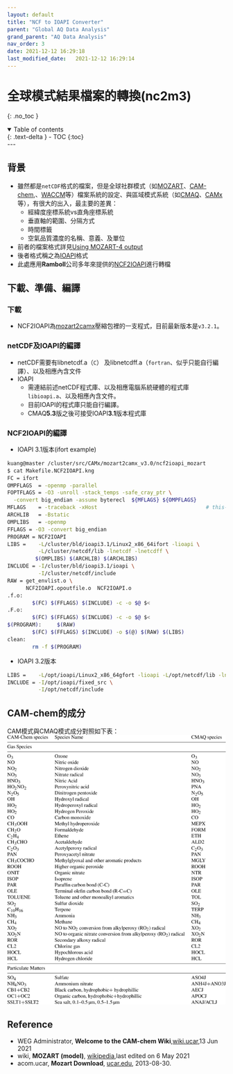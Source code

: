 ```yaml
---
layout: default
title: "NCF to IOAPI Converter"
parent: "Global AQ Data Analysis"
grand_parent: "AQ Data Analysis"
nav_order: 3
date: 2021-12-12 16:29:18              
last_modified_date:   2021-12-12 16:29:14
---
```


# 全球模式結果檔案的轉換(nc2m3)
{: .no_toc }

<details open markdown="block">
  <summary>
    Table of contents
  </summary>
  {: .text-delta }
- TOC
{:toc}
</details>
---

## 背景
- 雖然都是`netCDF`格式的檔案，但是全球社群模式（如[MOZART](https://en.wikipedia.org/wiki/MOZART_(model))、[CAM-chem][CAM-chem],、[WACCM][WACCM]等）檔案系統的設定、與區域模式系統（如[CMAQ](https://www.epa.gov/cmaq)、[CAMx](https://www.camx.com/about/)等），有很大的出入，最主要的差異：
  - 經緯度座標系統vs直角座標系統
  - 垂直軸的範圍、分隔方式
  - 時間標籤
  - 空氣品質濃度的名稱、意義、及單位
- 前者的檔案格式詳見[Using MOZART-4 output](https://wiki.ucar.edu/display/mozart4/Using+MOZART-4+output)
- 後者格式稱之為[IOAPI](https://www.cmascenter.org/ioapi/)格式
- 此處應用**Ramboll**公司多年來提供的[NCF2IOAPI](https://camx-wp.azurewebsites.net/getmedia/mozart2camx.6apr22.tgz)進行轉檔

[CAM-chem]: <https://wiki.ucar.edu/display/camchem/Home> "The Community Atmosphere Model with Chemistry (CAM-chem) is a component of the NCAR Community Earth System Model (CESM) and is used for simulations of global tropospheric and stratospheric atmospheric composition."
[WACCM]: <https://www2.acom.ucar.edu/gcm/waccm> "The Whole Atmosphere Community Climate Model (WACCM) is a comprehensive numerical model, spanning the range of altitude from the Earth's surface to the thermosphere"

## 下載、準備、編譯

### 下載
- NCF2IOAPI為[mozart2camx](https://camx-wp.azurewebsites.net/getmedia/mozart2camx.6apr22.tgz)壓縮包裡的一支程式，目前最新版本是`v3.2.1`。

### netCDF及IOAPI的編譯
- netCDF需要有libnetcdf.a（`C`） 及libnetcdff.a（`fortran`、似乎只能自行編譯）、以及相應內含文件
- IOAPI
  - 需連結前述netCDF程式庫、以及相應電腦系統硬體的程式庫`libioapi.a`、以及相應內含文件。
  - 目前IOAPI的程式庫只能自行編譯。
  - CMAQ**5.3**版之後可接受IOAPI**3.1**版本程式庫

### NCF2IOAPI的編譯
- IOAPI 3.1版本(ifort example)

```bash
kuang@master /cluster/src/CAMx/mozart2camx_v3.0/ncf2ioapi_mozart
$ cat Makefile.NCF2IOAPI.kng
FC = ifort
OMPFLAGS  = -openmp -parallel
FOPTFLAGS = -O3 -unroll -stack_temps -safe_cray_ptr \
  -convert big_endian -assume byterecl  ${MFLAGS} ${OMPFLAGS}
MFLAGS    = -traceback -xHost                                   # this-machine
ARCHLIB   = -Bstatic
OMPLIBS   = -openmp
FFLAGS = -O3 -convert big_endian
PROGRAM = NCF2IOAPI
LIBS =    -L/cluster/bld/ioapi3.1/Linux2_x86_64ifort -lioapi \
          -L/cluster/netcdf/lib -lnetcdf -lnetcdff \
         $(OMPLIBS) $(ARCHLIB) $(ARCHLIBS)
INCLUDE = -I/cluster/bld/ioapi3.1/ioapi \
          -I/cluster/netcdf/include
RAW = get_envlist.o \
      NCF2IOAPI.opoutfile.o  NCF2IOAPI.o
.f.o:
        $(FC) $(FFLAGS) $(INCLUDE) -c -o $@ $<
.F.o:
        $(FC) $(FFLAGS) $(INCLUDE) -c -o $@ $<
$(PROGRAM):     $(RAW)
        $(FC) $(FFLAGS) $(INCLUDE) -o $(@) $(RAW) $(LIBS)
clean:
        rm -f $(PROGRAM)
```
- IOAPI 3.2版本

```bash
LIBS =    -L/opt/ioapi/Linux2_x86_64gfort -lioapi -L/opt/netcdf/lib -lnetcdf -lnetcdff
INCLUDE = -I/opt/ioapi/fixed_src \
          -I/opt/netcdf/include
```

## CAM-chem的成分
CAM模式與CMAQ模式成分對照如下表：
![](https://github.com/sinotec2/Focus-on-Air-Quality/raw/main/assets/images/CAM-chemSpec.png)

## Reference
- WEG Administrator, **Welcome to the CAM-chem Wiki**,[wiki.ucar](https://wiki.ucar.edu/display/camchem/Home),13 Jun 2021
- wiki, **MOZART (model)**, [wikipedia](https://en.wikipedia.org/wiki/MOZART_(model)),last edited on 6 May 2021
- acom.ucar, **Mozart Download**, [ucar.edu](http://www.acom.ucar.edu/wrf-chem/mozart.shtml), 2013-08-30.